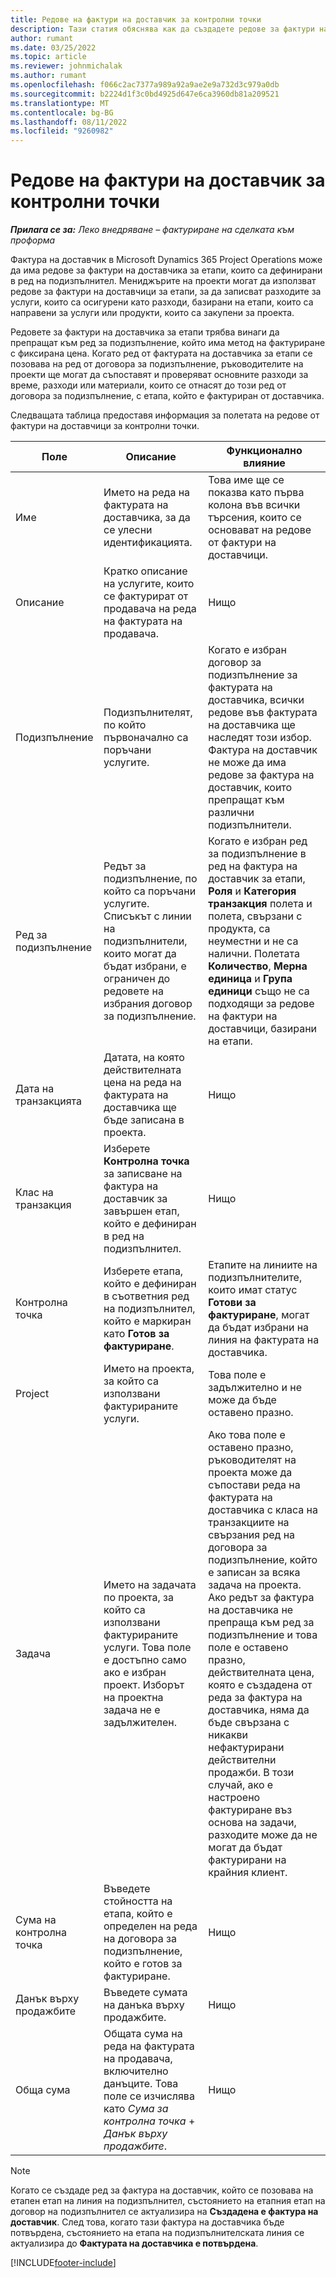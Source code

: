 ```yaml
---
title: Редове на фактури на доставчик за контролни точки
description: Тази статия обяснява как да създадете редове за фактури на доставчик за етапи на подизпълнител.
author: rumant
ms.date: 03/25/2022
ms.topic: article
ms.reviewer: johnmichalak
ms.author: rumant
ms.openlocfilehash: f066c2ac7377a989a92a9ae2e9a732d3c979a0db
ms.sourcegitcommit: b2224d1f3c0bd4925d647e6ca3960db81a209521
ms.translationtype: MT
ms.contentlocale: bg-BG
ms.lasthandoff: 08/11/2022
ms.locfileid: "9260982"
---
```

# <a name="vendor-invoice-lines-for-milestones"></a>Редове на фактури на доставчик за контролни точки

_**Прилага се за:** Леко внедряване – фактуриране на сделката към проформа_

Фактура на доставчик в Microsoft Dynamics 365 Project Operations може да има редове за фактури на доставчика за етапи, които са дефинирани в ред на подизпълнител. Мениджърите на проекти могат да използват редове за фактури на доставчици за етапи, за да записват разходите за услуги, които са осигурени като разходи, базирани на етапи, които са направени за услуги или продукти, които са закупени за проекта.

Редовете за фактури на доставчика за етапи трябва винаги да препращат към ред за подизпълнение, който има метод на фактуриране с фиксирана цена. Когато ред от фактурата на доставчика за етапи се позовава на ред от договора за подизпълнение, ръководителите на проекти ще могат да съпоставят и проверяват основните разходи за време, разходи или материали, които се отнасят до този ред от договора за подизпълнение, с етапа, който е фактуриран от доставчика.

Следващата таблица предоставя информация за полетата на редове от фактури на доставчици за контролни точки.

| Поле | Описание | Функционално влияние |
| --- | --- | --- |
| Име | Името на реда на фактурата на доставчика, за да се улесни идентификацията. | Това име ще се показва като първа колона във всички търсения, които се основават на редове от фактури на доставчици. |
| Описание | Кратко описание на услугите, които се фактурират от продавача на реда на фактурата на продавача. | Нищо |
| Подизпълнение | Подизпълнителят, по който първоначално са поръчани услугите. | Когато е избран договор за подизпълнение за фактурата на доставчика, всички редове във фактурата на доставчика ще наследят този избор. Фактура на доставчик не може да има редове за фактура на доставчик, които препращат към различни подизпълнители. |
| Ред за подизпълнение | Редът за подизпълнение, по който са поръчани услугите. Списъкът с линии на подизпълнители, които могат да бъдат избрани, е ограничен до редовете на избрания договор за подизпълнение. | Когато е избран ред за подизпълнение в ред на фактура на доставчик за етапи, **Роля** и **Категория транзакция** полета и полета, свързани с продукта, са неуместни и не са налични. Полетата **Количество**, **Мерна единица** и **Група единици** също не са подходящи за редове на фактури на доставчици, базирани на етапи. |
| Дата на транзакцията | Датата, на която действителната цена на реда на фактурата на доставчика ще бъде записана в проекта. | Нищо |
| Клас на транзакция | Изберете **Контролна точка** за записване на фактура на доставчик за завършен етап, който е дефиниран в ред на подизпълнител. | Нищо |
| Контролна точка | Изберете етапа, който е дефиниран в съответния ред на подизпълнител, който е маркиран като **Готов за фактуриране**. | Етапите на линиите на подизпълнителите, които имат статус **Готови за фактуриране**, могат да бъдат избрани на линия на фактурата на доставчика. |
| Project | Името на проекта, за който са използвани фактурираните услуги. | Това поле е задължително и не може да бъде оставено празно. |
| Задача | Името на задачата по проекта, за който са използвани фактурираните услуги. Това поле е достъпно само ако е избран проект. Изборът на проектна задача не е задължителен. | Ако това поле е оставено празно, ръководителят на проекта може да съпостави реда на фактурата на доставчика с класа на транзакциите на свързания ред на договора за подизпълнение, който е записан за всяка задача на проекта. Ако редът за фактура на доставчика не препраща към ред за подизпълнение и това поле е оставено празно, действителната цена, която е създадена от реда за фактура на доставчика, няма да бъде свързана с никакви нефактурирани действителни продажби. В този случай, ако е настроено фактуриране въз основа на задачи, разходите може да не могат да бъдат фактурирани на крайния клиент. |
| Сума на контролна точка | Въведете стойността на етапа, който е определен на реда на договора за подизпълнение, който е готов за фактуриране. | Нищо |
| Данък върху продажбите | Въведете сумата на данъка върху продажбите. | Нищо |
| Обща сума | Общата сума на реда на фактурата на продавача, включително данъците. Това поле се изчислява като *Сума за контролна точка* + *Данък върху продажбите*. | Нищо |

> [!NOTE]
> Когато се създаде ред за фактура на доставчик, който се позовава на етапен етап на линия на подизпълнител, състоянието на етапния етап на договор на подизпълнител се актуализира на **Създадена е фактура на доставчик**. След това, когато тази фактура на доставчика бъде потвърдена, състоянието на етапа на подизпълнителската линия се актуализира до **Фактурата на доставчика е потвърдена**.

[!INCLUDE[footer-include](../../includes/footer-banner.md)]
